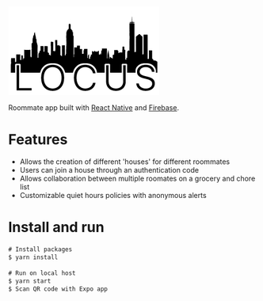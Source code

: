 
![preview](https://github.com/itisalvinn/Locus/blob/master/assets/logo_2.png)

Roommate app built with [React Native](https://reactnative.dev/) and [Firebase](https://firebase.google.com/).

# Features

* Allows the creation of different 'houses' for different roommates
* Users can join a house through an authentication code
* Allows collaboration between multiple roomates on a grocery and chore list 
* Customizable quiet hours policies with anonymous alerts

# Install and run

```
# Install packages
$ yarn install

# Run on local host
$ yarn start
$ Scan QR code with Expo app
```
